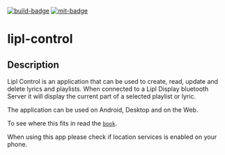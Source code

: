 [![`build-badge`]](https://github.com/paulusminus/lipl-control/actions/workflows/flutter.yml/)
[![`mit-badge`]](https://opensource.org/licenses/MIT)

# lipl-control

## Description

Lipl Control is an application that can be used to create, read, update and delete lyrics and playlists. When connected to a Lipl Display bluetooth Server it will display the current part of a selected playlist or lyric.

The application can be used on Android, Desktop and on the Web.

To see where this fits in read the [`book`].

When using this app please check if location services is enabled on your phone.

[`build-badge`]: https://github.com/paulusminus/lipl-control/actions/workflows/flutter.yml/badge.svg
[`mit-badge`]: https://img.shields.io/badge/License-MIT-yellow.svg
[`book`]: https://www.paulmin.nl/lipl.html
